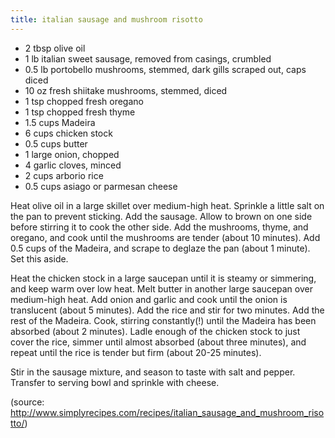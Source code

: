 ```yaml
---
title: italian sausage and mushroom risotto
---
```


* 2 tbsp olive oil
* 1 lb italian sweet sausage, removed from casings, crumbled
* 0.5 lb portobello mushrooms, stemmed, dark gills scraped out, caps diced
* 10 oz fresh shiitake mushrooms, stemmed, diced
* 1 tsp chopped fresh oregano
* 1 tsp chopped fresh thyme
* 1.5 cups Madeira
* 6 cups chicken stock
* 0.5 cups butter
* 1 large onion, chopped
* 4 garlic cloves, minced
* 2 cups arborio rice
* 0.5 cups asiago or parmesan cheese

Heat olive oil in a large skillet over medium-high heat. Sprinkle a little salt
on the pan to prevent sticking. Add the sausage. Allow to brown on one side
before stirring it to cook the other side. Add the mushrooms, thyme, and
oregano, and cook until the mushrooms are tender (about 10 minutes). Add 0.5
cups of the Madeira, and scrape to deglaze the pan (about 1 minute). Set this
aside.

Heat the chicken stock in a large saucepan until it is steamy or simmering, and
keep warm over low heat. Melt butter in another large saucepan over medium-high
heat. Add onion and garlic and cook until the onion is translucent (about 5
minutes). Add the rice and stir for two minutes. Add the rest of the Madeira.
Cook, stirring constantly(!) until the Madeira has been absorbed (about 2
minutes). Ladle enough of the chicken stock to just cover the rice, simmer
until almost absorbed (about three minutes), and repeat until the rice is
tender but firm (about 20-25 minutes).

Stir in the sausage mixture, and season to taste with salt and pepper. Transfer
to serving bowl and sprinkle with cheese.

(source: http://www.simplyrecipes.com/recipes/italian_sausage_and_mushroom_risotto/)
